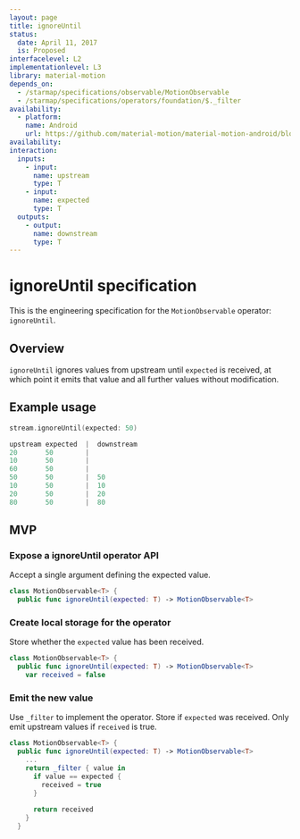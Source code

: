 ```yaml
---
layout: page
title: ignoreUntil
status:
  date: April 11, 2017
  is: Proposed
interfacelevel: L2
implementationlevel: L3
library: material-motion
depends_on:
  - /starmap/specifications/observable/MotionObservable
  - /starmap/specifications/operators/foundation/$._filter
availability:
  - platform:
    name: Android
    url: https://github.com/material-motion/material-motion-android/blob/develop/library/src/main/java/com/google/android/material/motion/operators/IgnoreUntil.java
availability:
interaction:
  inputs:
    - input:
      name: upstream
      type: T
    - input:
      name: expected
      type: T
  outputs:
    - output:
      name: downstream
      type: T
---
```


# ignoreUntil specification

This is the engineering specification for the `MotionObservable` operator: `ignoreUntil`.

## Overview

`ignoreUntil` ignores values from upstream until `expected` is received, at which point it emits that value and all further values without modification.

## Example usage

```swift
stream.ignoreUntil(expected: 50)

upstream expected  |  downstream
20       50        |
10       50        |
60       50        |
50       50        |  50
10       50        |  10
20       50        |  20
80       50        |  80
```

## MVP

### Expose a ignoreUntil operator API

Accept a single argument defining the expected value.

```swift
class MotionObservable<T> {
  public func ignoreUntil(expected: T) -> MotionObservable<T>
```

### Create local storage for the operator

Store whether the `expected` value has been received.

```swift
class MotionObservable<T> {
  public func ignoreUntil(expected: T) -> MotionObservable<T>
    var received = false
```

### Emit the new value

Use `_filter` to implement the operator. Store if `expected` was received. Only emit upstream values if `received` is true.

```swift
class MotionObservable<T> {
  public func ignoreUntil(expected: T) -> MotionObservable<T>
    ...
    return _filter { value in
      if value == expected {
        received = true
      }
      
      return received
    }
  }
```
